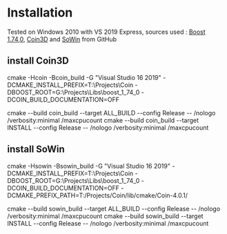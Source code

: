 # Installation

Tested on Windows 2010 with VS 2019 Express, 
sources used : [Boost 1.74,0](https://sourceforge.net/projects/boost/files/boost-binaries/), [Coin3D](https://github.com/coin3d/coin) and [SoWin](https://github.com/coin3d/sowin) from GitHub


## install Coin3D

cmake -Hcoin -Bcoin_build -G "Visual Studio 16 2019" -DCMAKE_INSTALL_PREFIX=T:\Projects\Coin -DBOOST_ROOT=G:\Projects\Libs\boost_1_74_0 -DCOIN_BUILD_DOCUMENTATION=OFF

cmake --build coin_build --target ALL_BUILD --config Release -- /nologo /verbosity:minimal /maxcpucount
cmake --build coin_build --target INSTALL --config Release -- /nologo /verbosity:minimal /maxcpucount


## install SoWin

cmake -Hsowin -Bsowin_build -G "Visual Studio 16 2019" -DCMAKE_INSTALL_PREFIX=T:\Projects\Coin -DBOOST_ROOT=G:\Projects\Libs\boost_1_74_0 -DCOIN_BUILD_DOCUMENTATION=OFF -DCMAKE_PREFIX_PATH=T:/Projects/Coin/lib/cmake/Coin-4.0.1/

cmake --build sowin_build --target ALL_BUILD --config Release -- /nologo /verbosity:minimal /maxcpucount
cmake --build sowin_build --target INSTALL --config Release -- /nologo /verbosity:minimal /maxcpucount
